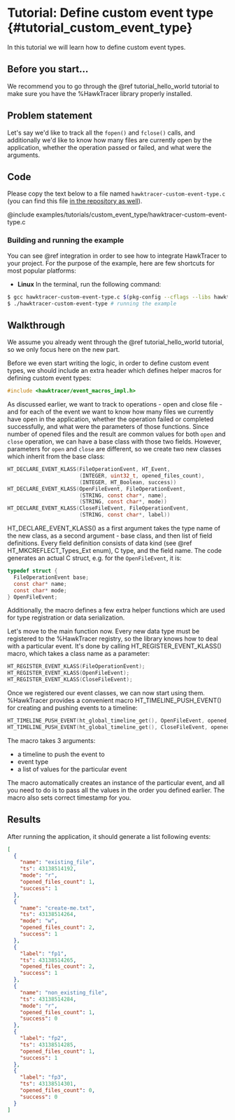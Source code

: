 # Tutorial: Define custom event type {#tutorial_custom_event_type}
In this tutorial we will learn how to define custom event types.

## Before you start...
We recommend you to go through the @ref tutorial_hello_world tutorial to make sure you have the %HawkTracer library properly installed.

## Problem statement
Let's say we'd like to track all the `fopen()` and `fclose()` calls, and additionally we'd like to know how many files are currently open by the application, whether the operation passed or failed, and what were the arguments.

## Code
Please copy the text below to a file named `hawktracer-custom-event-type.c` (you can find this file [in the repository as well](@repocodeurl/examples/tutorials/custom_event_type/hawktracer-custom-event-type.c)).

@include examples/tutorials/custom_event_type/hawktracer-custom-event-type.c

### Building and running the example
You can see @ref integration in order to see how to integrate HawkTracer to your project. For the purpose of the example, here are few shortcuts for most popular platforms:
* **Linux**
In the terminal, run the following command:
~~~.sh
$ gcc hawktracer-custom-event-type.c $(pkg-config --cflags --libs hawktracer) -o hawktracer-custom-event-type # compiling the code
$ ./hawktracer-custom-event-type # running the example
~~~

[comment]: # (TODO: create section "building examples")

## Walkthrough
We assume you already went through the @ref tutorial_hello_world tutorial, so we only focus here on the new part.

Before we even start writing the logic, in order to define custom event types, we should include an extra header which defines helper macros for defining custom event types:
~~~.c
#include <hawktracer/event_macros_impl.h>
~~~
As discussed earlier, we want to track to operations - open and close file - and for each of the event we want to know how many files we currently have open in the application, whether the operation failed or completed successfully, and what were the parameters of those functions. Since number of opened files and the result are common values for both `open` and `close` operation, we can have a base class with those two fields. However, parameters for `open` and `close` are different, so we create two new classes which inherit from the base class:
~~~.c
HT_DECLARE_EVENT_KLASS(FileOperationEvent, HT_Event,
                       (INTEGER, uint32_t, opened_files_count),
                       (INTEGER, HT_Boolean, success))
HT_DECLARE_EVENT_KLASS(OpenFileEvent, FileOperationEvent,
                       (STRING, const char*, name),
                       (STRING, const char*, mode))
HT_DECLARE_EVENT_KLASS(CloseFileEvent, FileOperationEvent,
                       (STRING, const char*, label))
~~~
HT_DECLARE_EVENT_KLASS() as a first argument takes the type name of the new class, as a second argument - base class, and then list of field definitions. Every field definition consists of data kind (see @ref HT_MKCREFLECT_Types_Ext enum), C type, and the field name. The code generates an actual C struct, e.g. for the `OpenFileEvent`, it is:
~~~.c
typedef struct {
  FileOperationEvent base;
  const char* name;
  const char* mode;
} OpenFileEvent;
~~~
Additionally, the macro defines a few extra helper functions which are used for type registration or data serialization.

Let's move to the main function now. Every new data type must be registered to the %HawkTracer registry, so the library knows how to deal with a particular event. It's done by calling HT_REGISTER_EVENT_KLASS() macro, which takes a class name as a parameter:
~~~.c
HT_REGISTER_EVENT_KLASS(FileOperationEvent);
HT_REGISTER_EVENT_KLASS(OpenFileEvent);
HT_REGISTER_EVENT_KLASS(CloseFileEvent);
~~~
Once we registered our event classes, we can now start using them. %HawkTracer provides a convenient macro HT_TIMELINE_PUSH_EVENT() for creating and pushing events to a timeline:
~~~.c
HT_TIMELINE_PUSH_EVENT(ht_global_timeline_get(), OpenFileEvent, opened_files_count, success, file_name, mode);
HT_TIMELINE_PUSH_EVENT(ht_global_timeline_get(), CloseFileEvent, opened_files_count, success, marker);
~~~
The macro takes 3 arguments:

* a timeline to push the event to
* event type
* a list of values for the particular event

The macro automatically creates an instance of the particular event, and all you need to do is to pass all the values in the order you defined earlier. The macro also sets correct timestamp for you.

## Results
After running the application, it should generate a list following events:
~~~.json
[
  {
    "name": "existing_file",
    "ts": 43138514192,
    "mode": "r",
    "opened_files_count": 1,
    "success": 1
  },
  {
    "name": "create-me.txt",
    "ts": 43138514264,
    "mode": "w",
    "opened_files_count": 2,
    "success": 1
  },
  {
    "label": "fp1",
    "ts": 43138514265,
    "opened_files_count": 2,
    "success": 1
  },
  {
    "name": "non_existing_file",
    "ts": 43138514284,
    "mode": "r",
    "opened_files_count": 1,
    "success": 0
  },
  {
    "label": "fp2",
    "ts": 43138514285,
    "opened_files_count": 1,
    "success": 1
  },
  {
    "label": "fp3",
    "ts": 43138514301,
    "opened_files_count": 0,
    "success": 0
  }
]
~~~
